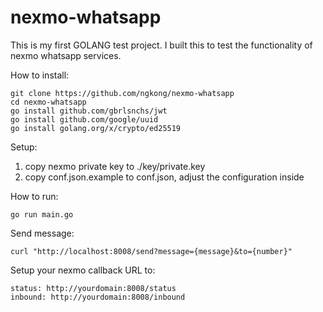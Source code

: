 # nexmo-whatsapp

This is my first GOLANG test project. I built this to test the functionality of nexmo whatsapp services.

How to install:
```
git clone https://github.com/ngkong/nexmo-whatsapp
cd nexmo-whatsapp
go install github.com/gbrlsnchs/jwt
go install github.com/google/uuid
go install golang.org/x/crypto/ed25519
```

Setup:
1. copy nexmo private key to ./key/private.key
2. copy conf.json.example to conf.json, adjust the configuration inside

How to run:
```
go run main.go
```

Send message:
```
curl "http://localhost:8008/send?message={message}&to={number}"
```

Setup your nexmo callback URL to:
```
status: http://yourdomain:8008/status
inbound: http://yourdomain:8008/inbound
```
